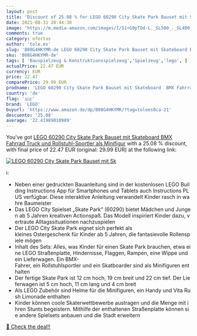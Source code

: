 ```yaml
---
layout: post
title: 'Discount of 25.08 % for LEGO 60290 City Skate Park Bauset mit Sk'
date: 2021-08-31 20:44:38
image: 'https://m.media-amazon.com/images/I/51+G9pTOd-L._SL500_._SL400_.jpg'
comments: true
category: ofertas
author: 'tole.es'
slug: 'B08G4HKYMR-de LEGO 60290 City Skate Park Bauset mit Skateboard BMX...'
sku: 'B08G4HKYMR-de'
tags: [ 'Bauspielzeug & Konstruktionsspielzeug','Spielzeug','lego', ]
actualPrice: 22.47 EUR
currency: EUR
price: 22.47
comparePrice: 29.99 EUR
prodname: 'LEGO 60290 City Skate Park Bauset mit Skateboard  BMX Fahrrad  Truck und Rollstuhl-Sportler als Minifigur'
country: 'de'
flag: '🇩🇪'
brand: 'LEGO'
buyurl: 'https://www.amazon.de/dp/B08G4HKYMR/?tag=tolees0ca-21'
descuento: '25.08'
average: '22.41989010989'
---
```


You've got [LEGO 60290 City Skate Park Bauset mit Skateboard  BMX Fahrrad  Truck und Rollstuhl-Sportler als Minifigur](https://www.amazon.de/dp/B08G4HKYMR/?tag=tolees0ca-21) with a  25.08 % discount, with final price of 22.47 EUR (original: 29.99 EUR) at the following link:

[![LEGO 60290 City Skate Park Bauset mit Sk](https://m.media-amazon.com/images/I/51+G9pTOd-L._SL500_._SL400_.jpg)](https://www.amazon.de/dp/B08G4HKYMR/?tag=tolees0ca-21)

ℹ️:

- Neben einer gedruckten Bauanleitung sind in der kostenlosen LEGO Building Instructions App für Smartphones und Tablets auch Instructions PLUS verfügbar. Diese interaktive Anleitung verwandelt Kinder rasch in wahre Baumeister
- Das LEGO City Spielset „Skate Park“ (60290) bietet Mädchen und Jungen ab 5 Jahren kreativen Actionspaß. Das Modell inspiriert Kinder dazu, vertraute Alltagssituationen nachzuspielen
- Der LEGO City Skate Park eignet sich perfekt als kleines Ostergeschenk für Kinder ab 5 Jahren, die fantasievolle Rollenspiele mögen
- Inhalt des Sets: Alles, was Kinder für einen Skate Park brauchen, etwa eine LEGO Straßenplatte, Hindernisse, Flaggen, Rampen, eine Wippe und ein Lieferwagen. Ein BMX-Fahrer, ein Rollstuhlsportler und ein Skatboarder sind als Minifiguren enthalten
- Der fertige Skate Park ist 12 cm hoch, 19 cm breit und 22 cm tief. Der Lieferwagen ist 5 cm hoch, 11 cm lang und 4 cm breit
- Als LEGO Zubehör sind Helme für die Minifiguren, ein Handy und Vita Rush Limonade enthalten
- Kinder können coole Skaterwettbewerbe austragen und die Menge mit ihren Stunts begeistern. Mithilfe der enthaltenen Straßenplatte können sie andere Spielsets anbauen und die Stadt erweitern

[🛒 Check the deal!!](https://www.amazon.de/dp/B08G4HKYMR/?tag=tolees0ca-21)
